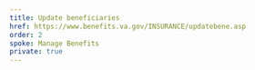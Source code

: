 ```yaml
---
title: Update beneficiaries
href: https://www.benefits.va.gov/INSURANCE/updatebene.asp
order: 2
spoke: Manage Benefits
private: true
---
```


